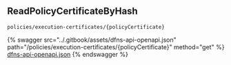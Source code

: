 
## ReadPolicyCertificateByHash
`policies/execution-certificates/{policyCertificate}`



{% swagger src="../.gitbook/assets/dfns-api-openapi.json" path="/policies/execution-certificates/{policyCertificate}" method="get" %}
[dfns-api-openapi.json](../.gitbook/assets/dfns-api-openapi.json)
{% endswagger %}
